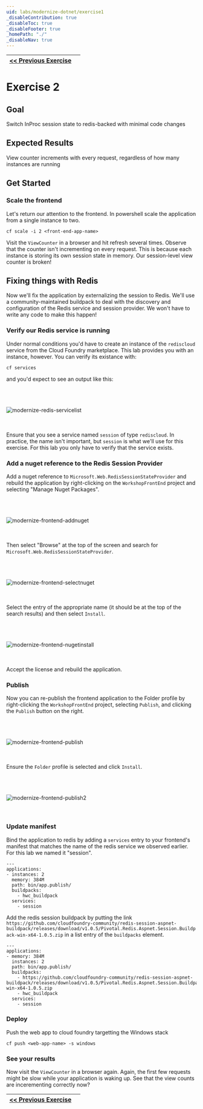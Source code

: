 ```yaml
---
uid: labs/modernize-dotnet/exercise1
_disableContribution: true
_disableToc: true
_disableFooter: true
_homePath: "./"
_disableNav: true
---
```


[exercise-1-link]: exercise1.md
[exercise-2-link]: exercise2.md

[modernize-redis-servicelist]: ~/labs/images/modernize-redis-servicelist.png "Get a list of services running in your space"
[modernize-frontend-addnuget]: ~/labs/images/modernize-frontend-addnuget.png "Add a nuget reference "
[modernize-frontend-selectnuget]: ~/labs/images/modernize-frontend-selectnuget.png "Select nuget reference for Microsoft.Web.RedisSessionStateProvider"
[modernize-frontend-nugetinstall]: ~/labs/images/modernize-frontend-nugetinstall.png "Install Microsoft.Web.RedisSessionStateProvider"
[modernize-frontend-publish]: ~/labs/images/modernize-frontend-publish.png "Publish the frontend"
[modernize-frontend-publish2]: ~/labs/images/modernize-frontend-publish2.png "Publish the frontend"

|[<< Previous Exercise][exercise-1-link]||
|:--|--:|

# Exercise 2

## Goal

Switch InProc session state to redis-backed with minimal code changes

## Expected Results

View counter increments with every request, regardless of how many instances are running

## Get Started

### Scale the frontend 
Let's return our attention to the frontend. In powershell scale the application from a single instance to two. 

```
cf scale -i 2 <front-end-app-name> 
```

Visit the `ViewCounter` in a browser and hit refresh several times. Observe that the counter isn't incrementing on every request. This is because each instance is storing its own session state in memory. Our session-level view counter is broken!

## Fixing things with Redis

Now we'll fix the application by externalizing the session to Redis. We'll use a community-maintained buildpack to deal with the discovery and configuration of the Redis service and session provider. We won't have to write any code to make this happen! 

### Verify our Redis service is running

Under normal conditions you'd have to create an instance of the `rediscloud` service from the Cloud Foundry marketplace. This lab provides you with an instance, however.
You can verify its existance with:

```
cf services 
```

and you'd expect to see an output like this:

<br><br><br>
![modernize-redis-servicelist]
<br><br><br>

Ensure that you see a service named `session` of type `rediscloud`. In practice, the name isn't important, but `session` is what we'll use for this exercise. For this lab you only have to verify that the service exists. 

### Add a nuget reference to the Redis Session Provider

Add a nuget reference to  `Microsoft.Web.RedisSessionStateProvider` and rebuild the application by right-clicking on the `WorkshopFrontEnd` project and selecting "Manage Nuget Packages". 

<br><br><br>
![modernize-frontend-addnuget]
<br><br><br>

Then select "Browse" at the top of the screen and search for `Microsoft.Web.RedisSessionStateProvider`.  

<br><br><br>
![modernize-frontend-selectnuget]
<br><br><br>

Select the entry of the appropriate name (it should be at the top of the search results) and then select `Install`.

<br><br><br>
![modernize-frontend-nugetinstall]
<br><br><br>

Accept the license and rebuild the application.

### Publish

Now you can re-publish the frontend application to the Folder profile by right-clicking the `WorkshopFrontEnd` project, selecting `Publish`, and clicking the `Publish` button on the right.

<br><br><br>
![modernize-frontend-publish]
<br><br><br>

Ensure the `Folder` profile is selected and click `Install`.

<br><br><br>
![modernize-frontend-publish2]
<br><br><br>

### Update manifest

Bind the application to redis by adding a `services` entry to your frontend's manifest that matches the name of the redis service we observed earlier. For this lab we named it "session". 

```
---
applications:
- instances: 2
  memory: 384M 
  path: bin/app.publish/
  buildpacks:
    - hwc_buildpack
  services:
    - session
```

Add the redis session buildpack by putting the link `https://github.com/cloudfoundry-community/redis-session-aspnet-buildpack/releases/download/v1.0.5/Pivotal.Redis.Aspnet.Session.Buildpack-win-x64-1.0.5.zip` in a list entry of the `buildpacks` element.

```
---
applications:
- memory: 384M 
  instances: 2
  path: bin/app.publish/
  buildpacks:
    - https://github.com/cloudfoundry-community/redis-session-aspnet-buildpack/releases/download/v1.0.5/Pivotal.Redis.Aspnet.Session.Buildpack-win-x64-1.0.5.zip 
    - hwc_buildpack
  services:
    - session
```

### Deploy

Push the web app to cloud foundry targetting the Windows stack

```
cf push <web-app-name> -s windows
```

### See your results

Now visit the `ViewCounter` in a browser again. Again, the first few requests might be slow while your application is waking up. See that the view counts are incerementing correctly now?

|[<< Previous Exercise][exercise-1-link]||
|:--|--:|
